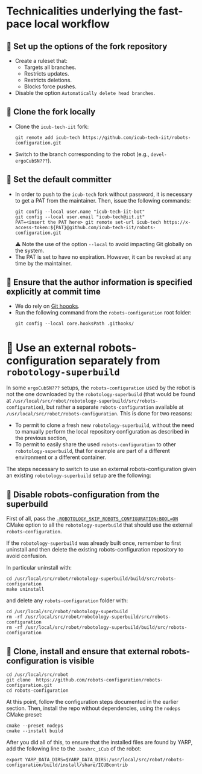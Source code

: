 Technicalities underlying the fast-pace local workflow
======================================================

## 🔲 Set up the options of the fork repository
- Create a ruleset that:
  - Targets all branches.
  - Restricts updates.
  - Restricts deletions.
  - Blocks force pushes.
- Disable the option `Automatically delete head branches`.

## 🔲 Clone the fork locally
- Clone the `icub-tech-iit` fork:
  ```console
  git remote add icub-tech https://github.com/icub-tech-iit/robots-configuration.git
  ```
- Switch to the branch corresponding to the robot (e.g., `devel-ergoCubSN???`).

## 🔲 Set the default committer
- In order to push to the `icub-tech` fork without password, it is necessary to get a PAT from the maintainer. Then, issue the following commands:
  ```console
  git config --local user.name "icub-tech-iit-bot"
  git config --local user.email "icub-tech@iit.it"
  PAT=<insert the PAT here> git remote set-url icub-tech https://x-access-token:${PAT}@github.com/icub-tech-iit/robots-configuration.git
  ```
  ⚠️ Note the use of the option `--local` to avoid impacting Git globally on the system.
- The PAT is set to have no expiration. However, it can be revoked at any time by the maintainer.

## 🔲 Ensure that the author information is specified explicitly at commit time
- We do rely on [Git hoooks](../.githooks).
- Run the following command from the `robots-configuration` root folder:
  ```console
  git config --local core.hooksPath .githooks/
  ```

# 🔘 Use an external robots-configuration separately from `robotology-superbuild`

In some `ergoCubSN???` setups, the `robots-configuration` used by the robot is not the one downloaded by the `robotology-superbuild` (that would be found at `/usr/local/src/robot/robotology-superbuild/src/robots-configuration`),
but rather a separate `robots-configuration` available at `/usr/local/src/robot/robots-configuration`. This is done for two reasons:
- To permit to clone a fresh new `robotology-superbuild`, without the need to manually perform the local repository configuration as described in the previous section,
- To permit to easily share the used `robots-configuration` to other `robotology-superbuild`, that for example are part of a different environment or a different container.

The steps necessary to switch to use an external robots-configuration given an existing `robotology-superbuild` setup are the following:

## 🔲 Disable robots-configuration from the superbuild

First of all, pass the [`-ROBOTOLOGY_SKIP_ROBOTS_CONFIGURATION:BOOL=ON`](https://github.com/robotology/robotology-superbuild/pull/1775) CMake option to all the `robotology-superbuild` that should use the external `robots-configuration`.

If the `robotology-superbuild` was already built once, remember to first uninstall and then delete the existing robots-configuration repository to avoid confusion.

In particular uninstall with:

```console
cd /usr/local/src/robot/robotology-superbuild/build/src/robots-configuration
make uninstall
```

and delete any `robots-configuration` folder with:

```console
cd /usr/local/src/robot/robotology-superbuild
rm -rf /usr/local/src/robot/robotology-superbuild/src/robots-configuration
rm -rf /usr/local/src/robot/robotology-superbuild/build/src/robots-configuration
```

## 🔲 Clone, install and ensure that external robots-configuration is visible

```console
cd /usr/local/src/robot
git clone  https://github.com/robots-configuration/robots-configuration.git
cd robots-configuration
```

At this point, follow the configuration steps documented in the earlier section. Then, install the repo without dependencies, using the `nodeps` CMake preset:

```console
cmake --preset nodeps
cmake --install build
```

After you did all of this, to ensure that the installed files are found by YARP, add the following line to the `.bashrc_iCub` of the robot:

```console
export YARP_DATA_DIRS=$YARP_DATA_DIRS:/usr/local/src/robot/robots-configuration/build/install/share/ICUBcontrib
```
